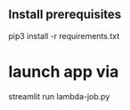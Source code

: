 ## Install prerequisites

pip3 install -r requirements.txt

# launch app via
streamlit run lambda-job.py
